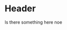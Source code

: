 <!-- TITLE: Bearings -->
<!-- SUBTITLE: A quick summary of Bearings -->

# Header
Is there something here noe